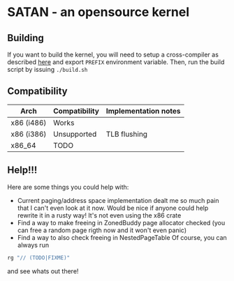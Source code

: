# SATAN - an opensource kernel
## Building
If you want to build the kernel, you will need to setup a cross-compiler as described [here](https://wiki.osdev.org/GCC_Cross-Compiler) and export `PREFIX` environment variable.
Then, run the build script by issuing `./build.sh`

## Compatibility
|    Arch    | Compatibility | Implementation notes |
|------------|---------------|----------------------|
| x86 (i486) |     Works     |                      |
| x86 (i386) |  Unsupported  |     TLB flushing     |
|   x86_64   |     TODO      |                      |

## Help!!!
Here are some things you could help with:
- Current paging/address space implementation dealt me so much pain that I can't even look at it now.
Would be nice if anyone could help rewrite it in a rusty way! It's not even using the x86 crate
- Find a way to make freeing in ZonedBuddy page allocator checked (you can free a random page rigth now and it won't even panic)
- Find a way to also check freeing in NestedPageTable
Of course, you can always run
```bash
rg "// (TODO|FIXME)"
```
and see whats out there!

